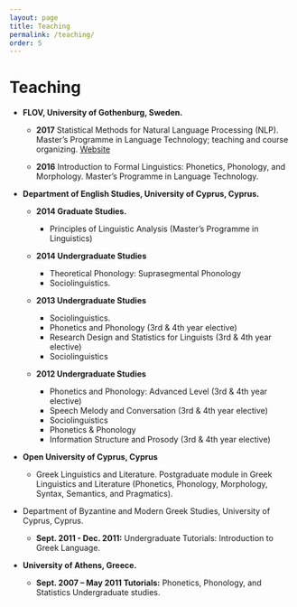 ```yaml
---
layout: page
title: Teaching
permalink: /teaching/
order: 5
---
```

# Teaching
* **FLOV, University of Gothenburg, Sweden.**

    * **2017** Statistical Methods for Natural Language Processing (NLP). Master’s Programme in Language Technology; teaching and course organizing. <a href="/assets/pages/MLT.html">Website</a>

    * **2016** Introduction to Formal Linguistics: Phonetics, Phonology, and Morphology. Master’s Programme in Language Technology.



* **Department of English Studies, University of Cyprus, Cyprus.**

    * **2014 Graduate Studies.**

        * Principles of Linguistic Analysis (Master’s Programme in Linguistics)

    * **2014 Undergraduate Studies**

        *  Theoretical Phonology: Suprasegmental Phonology
        * Sociolinguistics.

    * **2013 Undergraduate Studies**

        * Sociolinguistics. 
        * Phonetics and Phonology (3rd & 4th year elective)
        * Research Design and Statistics for Linguists (3rd & 4th year elective)
        * Sociolinguistics

    * **2012 Undergraduate Studies**

        * Phonetics and Phonology: Advanced Level (3rd & 4th year elective)
        * Speech Melody and Conversation (3rd & 4th year elective)
        * Sociolinguistics
        * Phonetics & Phonology
        * Information Structure and Prosody (3rd & 4th year elective)


* **Open University of Cyprus, Cyprus**

    * Greek Linguistics and Literature. Postgraduate module in Greek Linguistics and Literature (Phonetics, Phonology, Morphology, Syntax, Semantics, and Pragmatics).

* Department of Byzantine and Modern Greek Studies, University of Cyprus, Cyprus.

    * **Sept. 2011 - Dec. 2011:** Undergraduate Tutorials: Introduction to Greek Language.


* **University of Athens, Greece.**

    * **Sept. 2007 – May 2011 Tutorials:** Phonetics, Phonology, and Statistics Undergraduate studies.